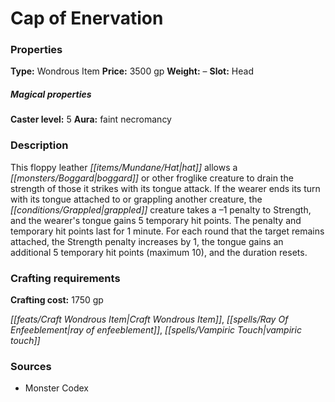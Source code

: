 ﻿---
Title: "Cap of Enervation"
Type: "Wondrous Item"
Price: "3500 gp"
Weight: "–"
Slot: "Head"
Caster level: "5"
Aura: "faint necromancy"
Description: |
  "This floppy leather hat allows a boggard or other froglike creature to drain the strength of those it strikes with its tongue attack. If the wearer ends its turn with its tongue attached to or grappling another creature, the grappled creature takes a –1 penalty to Strength, and the wearer's tongue gains 5 temporary hit points. The penalty and temporary hit points last for 1 minute. For each round that the target remains attached, the Strength penalty increases by 1, the tongue gains an additional 5 temporary hit points (maximum 10), and the duration resets."
Crafting cost: "1750 gp"
Sources: "['Monster Codex']"
---

# Cap of Enervation

### Properties

**Type:** Wondrous Item **Price:** 3500 gp **Weight:** – **Slot:** Head

##### Magical properties

**Caster level:** 5 **Aura:** faint necromancy

### Description

This floppy leather _[[items/Mundane/Hat|hat]]_ allows a _[[monsters/Boggard|boggard]]_ or other froglike creature to drain the strength of those it strikes with its tongue attack. If the wearer ends its turn with its tongue attached to or grappling another creature, the _[[conditions/Grappled|grappled]]_ creature takes a –1 penalty to Strength, and the wearer's tongue gains 5 temporary hit points. The penalty and temporary hit points last for 1 minute. For each round that the target remains attached, the Strength penalty increases by 1, the tongue gains an additional 5 temporary hit points (maximum 10), and the duration resets.

### Crafting requirements

**Crafting cost:** 1750 gp

_[[feats/Craft Wondrous Item|Craft Wondrous Item]]_, _[[spells/Ray Of Enfeeblement|ray of enfeeblement]]_, _[[spells/Vampiric Touch|vampiric touch]]_

### Sources

* Monster Codex